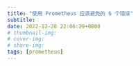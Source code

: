 ```yaml
---
title: "使用 Prometheus 应该避免的 6 个错误"
subtitle: 
date: 2022-12-28 22:06:29+0800
# thumbnail-img: 
# cover-img: 
# share-img: 
tags: [prometheus]
---
```

